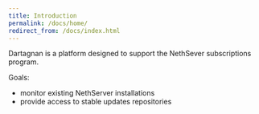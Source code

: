 ```yaml
---
title: Introduction
permalink: /docs/home/
redirect_from: /docs/index.html
---
```


Dartagnan is a platform designed to support the NethSever subscriptions program.

Goals:

- monitor existing NethServer installations
- provide access to stable updates repositories

